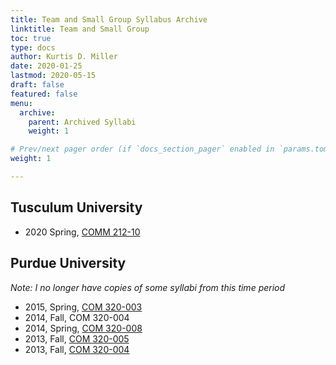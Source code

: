 ```yaml
---
title: Team and Small Group Syllabus Archive
linktitle: Team and Small Group
toc: true
type: docs
author: Kurtis D. Miller
date: 2020-01-25
lastmod: 2020-05-15
draft: false
featured: false
menu:
  archive:
    parent: Archived Syllabi
    weight: 1

# Prev/next pager order (if `docs_section_pager` enabled in `params.toml`)
weight: 1

---
```


## Tusculum University

* 2020 Spring, [COMM 212-10](/course/archive/team-and-small-group/2020S-comm-212-100.pdf)

## Purdue University

*Note: I no longer have copies of some syllabi from this time period*

* 2015, Spring, [COM 320-003](/course/archive/team-small-group/2015S-com-320-003.pdf)
* 2014, Fall, COM 320-004
* 2014, Spring, [COM 320-008](/course/archive/team-small-group/2014S-com-320-008.pdf)
* 2013, Fall, [COM 320-005](/course/archive/team-small-group/2013F-com-320-005.pdf)
* 2013, Fall, [COM 320-004](/course/archive/team-small-group/2013F-com-320-004.pdf)
